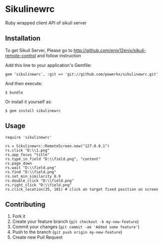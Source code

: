 # Sikulinewrc

Ruby wrapped client API of sikuli server

## Installation

To get Sikuli Server, Please go to http://github.com/enix12enix/sikuli-remote-control and follow instruction

Add this line to your application's Gemfile:

    gem 'sikulinewrc', :git => 'git://github.com/powerkx/sikulinewrc.git'

And then execute:

    $ bundle

Or install it yourself as:

    $ gem install sikulinewrc

## Usage

    require 'sikulinewrc'

    rs = Sikulinewrc::RemoteScreen.new("127.0.0.1")
    rs.click "D:\\1.png"
    rs.app_focus "title"
    rs.type_in_field "D:\\field.png", "content"
    rs.page_down
    rs.wait "D:\\field.png"
    rs.find "D:\\field.png"
    rs.set_min_similarity 0.9
    rs.double_click "D:\\field.png"
    rs.right_click "D:\\field.png"
    rs.click_location(35, 101) # click an target fixed position on screen 

## Contributing

1. Fork it
2. Create your feature branch (`git checkout -b my-new-feature`)
3. Commit your changes (`git commit -am 'Added some feature'`)
4. Push to the branch (`git push origin my-new-feature`)
5. Create new Pull Request
